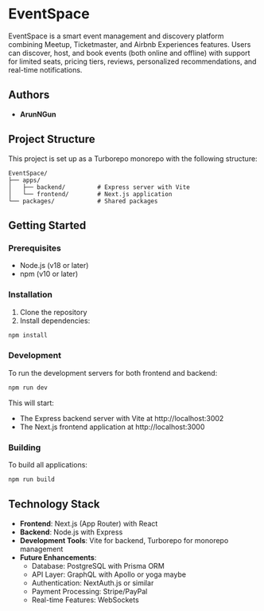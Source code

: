 # EventSpace

EventSpace is a smart event management and discovery platform combining Meetup, Ticketmaster, and Airbnb Experiences features. Users can discover, host, and book events (both online and offline) with support for limited seats, pricing tiers, reviews, personalized recommendations, and real-time notifications.

## Authors

- **ArunNGun**

## Project Structure

This project is set up as a Turborepo monorepo with the following structure:

```
EventSpace/
├── apps/
│   ├── backend/         # Express server with Vite
│   └── frontend/        # Next.js application
└── packages/            # Shared packages
```

## Getting Started

### Prerequisites

- Node.js (v18 or later)
- npm (v10 or later)

### Installation

1. Clone the repository
2. Install dependencies:

```bash
npm install
```

### Development

To run the development servers for both frontend and backend:

```bash
npm run dev
```

This will start:
- The Express backend server with Vite at http://localhost:3002
- The Next.js frontend application at http://localhost:3000

### Building

To build all applications:

```bash
npm run build
```

## Technology Stack

- **Frontend**: Next.js (App Router) with React
- **Backend**: Node.js with Express
- **Development Tools**: Vite for backend, Turborepo for monorepo management
- **Future Enhancements**:
  - Database: PostgreSQL with Prisma ORM
  - API Layer: GraphQL with Apollo or yoga maybe
  - Authentication: NextAuth.js or similar
  - Payment Processing: Stripe/PayPal
  - Real-time Features: WebSockets
